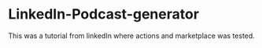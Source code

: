 # LinkedIn-Podcast-generator

This was a tutorial from linkedIn where actions and marketplace was tested.
